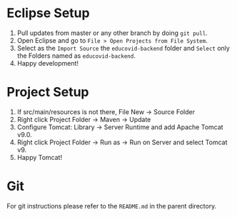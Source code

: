 # Eclipse Setup

1. Pull updates from master or any other branch by doing `git pull`.
2. Open Eclipse and go to `File > Open Projects from File System`.
3. Select as the `Import Source` the `educovid-backend` folder and `Select` only the Folders named as `educovid-backend`.
4. Happy development!

# Project Setup
1. If src/main/resources is not there, File New -> Source Folder
2. Right click Project Folder -> Maven -> Update
3. Configure Tomcat: Library -> Server Runtime and add Apache Tomcat v9.0.
4. Right click Project Folder -> Run as -> Run on Server and select Tomcat v9.
5. Happy Tomcat!

# Git

For git instructions please refer to the `README.md` in the parent directory.
